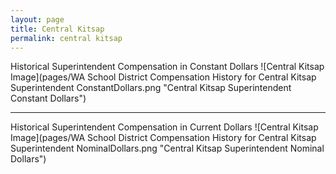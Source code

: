```yaml
---
layout: page
title: Central Kitsap
permalink: central kitsap
---
```



Historical Superintendent Compensation in Constant Dollars
![Central Kitsap Image](pages/WA School District Compensation History for Central Kitsap Superintendent ConstantDollars.png "Central Kitsap Superintendent Constant Dollars")

___

Historical Superintendent Compensation in Current Dollars
![Central Kitsap Image](pages/WA School District Compensation History for Central Kitsap Superintendent NominalDollars.png "Central Kitsap Superintendent Nominal Dollars")